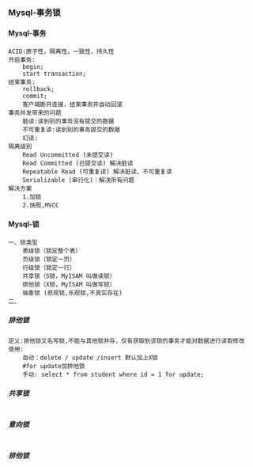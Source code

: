 ### Mysql-事务锁

#### Mysql-事务

```
ACID:原子性，隔离性，一致性，持久性
开启事务:
	begin;
	start transaction;
结束事务:
	rollback;
	commit;
	客户端断开连接，结束事务并自动回滚
事务并发带来的问题
	脏读:读到别的事务没有提交的数据
	不可重复读:读到别的事务提交的数据
	幻读:
隔离级别
	Read Uncommitted (未提交读)
	Read Committed (已提交读) 解决脏读
	Repeatable Read (可重复读) 解决脏读、不可重复读
	Serializable (串行化)：解决所有问题
解决方案
	1.加锁
	2.快照,MVCC
```

#### Mysql-锁

```
一、锁类型
    表级锁（锁定整个表）
    页级锁（锁定一页）
    行级锁（锁定一行）
    共享锁（S锁，MyISAM 叫做读锁）
    排他锁（X锁，MyISAM 叫做写锁）
    抽象锁 (悲观锁,乐观锁,不真实存在)
二、
```

##### 排他锁

```mysql
定义:排他锁又名写锁,不能与其他锁并存，仅有获取到该锁的事务才能对数据进行读取修改
使用:
	自动：delete / update /insert 默认加上X锁
	#for update加排他锁
	手动: select * from student where id = 1 for update;
```

##### 共享锁

```

```

##### 意向锁

```

```

##### 排他锁

```

```

